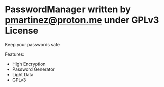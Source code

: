 # PasswordManager written by pmartinez@proton.me under GPLv3 License

Keep your passwords safe

Features:

- High Encryption 
- Password Generator
- Light Data
- GPLv3
